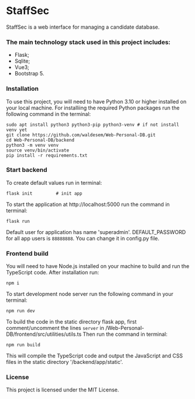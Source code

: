 # StaffSec

StaffSec is a web interface for managing a candidate database.

### The main technology stack used in this project includes:

- Flask;
- Sqlite;
- Vue3;
- Bootstrap 5.

### Installation

To use this project, you will need to have Python 3.10 or higher installed on your local machine.
For installiing the required Python packages run the following command in the terminal:

```
sudo apt install python3 python3-pip python3-venv # if not install venv yet
git clone https://github.com/waldesem/Web-Personal-DB.git
cd Web-Personal-DB/backend
python3 -m venv venv
source venv/bin/activate
pip install -r requirements.txt
```

### Start backend

To create default values run in  terminal:
```
flask init         # init app
```
To start the application at http://localhost:5000 run the command in terminal:
```
flask run
```

Default user for application has name 'superadmin'.
DEFAULT_PASSWORD for all app users is `88888888`. You can change it in config.py file.

### Frontend build

You will need to have Node.js installed on your machine to build and run the TypeScript code. After installation run:
```
npm i
```

To start development node server run the following command in your terminal:

```
npm run dev
```

To build the code in the static directory flask app, first comment/uncomment the lines `server` in /Web-Personal-DB/frontend/src/utilities/utils.ts
Then run the command in terminal:
```
npm run build
```

This will compile the TypeScript code and output the JavaScript and CSS files in the static directory '/backend/app/static'.

### License

This project is licensed under the MIT License.
